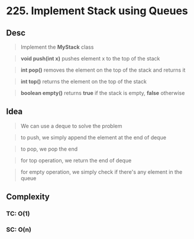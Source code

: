 # 225. Implement Stack using Queues

## Desc

> Implement the **MyStack** class

> **void push(int x)** pushes element x to the top of the stack

> **int pop()** removes the element on the top of the stack and returns it

> **int top()** returns the element on the top of the stack

> **boolean empty()** returns **true** if the stack is empty, **false** otherwise

## Idea

> We can use a deque to solve the problem

> to push, we simply append the element at the end of deque

> to pop, we pop the end

> for top operation, we return the end of deque

> for empty operation, we simply check if there's any element in the queue

## Complexity

### TC: O(1)

### SC: O(n)